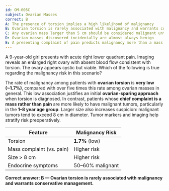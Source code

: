 ```yaml
---
id: OM-005C
subject: Ovarian Masses
correct: B
A: The presence of torsion implies a high likelihood of malignancy
B: Ovarian torsion is rarely associated with malignancy and warrants conservative management
C: Any ovarian mass larger than 5 cm should be considered malignant until proven otherwise
D: Ovarian masses discovered incidentally are almost always benign
E: A presenting complaint of pain predicts malignancy more than a mass
---
```


A 9-year-old girl presents with acute right lower quadrant pain. Imaging reveals an enlarged right ovary with absent blood flow consistent with torsion. The ovary appears cystic but viable. Which of the following is true regarding the malignancy risk in this scenario?

<!-- EXPLANATION -->

The rate of malignancy among patients with **ovarian torsion** is **very low (~1.7%)**, compared with over five times this rate among ovarian masses in general. This low association justifies an initial **ovarian-sparing approach** when torsion is diagnosed. In contrast, patients whose **chief complaint is a mass rather than pain** are more likely to have malignant tumors, particularly in the **1–8 year age group**. Larger size also increases suspicion: malignant tumors tend to exceed 8 cm in diameter. Tumor markers and imaging help stratify risk preoperatively.

| **Feature** | **Malignancy Risk** |
|--------------|--------------------|
| Torsion | **1.7%** (low) |
| Mass complaint (vs. pain) | Higher risk |
| Size > 8 cm | Higher risk |
| Endocrine symptoms | 50–60% malignant |

**Correct answer: B — Ovarian torsion is rarely associated with malignancy and warrants conservative management.**
